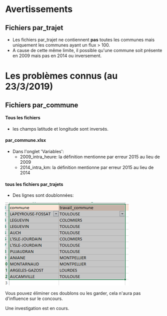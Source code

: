 # Avertissements
## Fichiers par_trajet
 - Les fichiers par_trajet ne contiennent **pas** toutes les communes mais uniquement les communes ayant un flux > 100.
 - A cause de cette même limite, il possible qu'une commune soit présente en 2009 mais pas en 2014 ou inversement.

# Les problèmes connus (au 23/3/2019)

## Fichiers par_commune
#### Tous les fichiers
 - les champs latitude et longitude sont inversés.

#### par_commune.xlsx 
 - Dans l'onglet  'Variables':
 	- 2009_intra_heure: la définition mentionne par erreur 2015 au lieu de 2009
 	- 2014_intra_km: 	la définition mentionne par erreur 2015 au lieu de 2014 	

#### tous les fichiers par_trajets
 - Des lignes sont doublonnées:

 ![](doublons.png) 

 Vous pouvez éliminer ces doublons ou les garder, cela n'aura pas d'influence sur le concours. 

 Une investigation est en cours.

